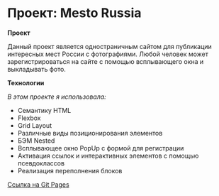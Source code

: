 # Проект: Mesto Russia

**Проект**

Данный проект является одностраничным сайтом для публикации интересных мест России с фотографиями. Любой человек может зарегистрироваться на сайте с помощью всплывающего окна и выкладывать фото.

**Технологии**

 _В этом проекте я использовала:_
 * Семантику HTML
 * Flexbox
 * Grid Layout
 * Различные виды позиционирования элементов
 * БЭМ Nested
 * Всплывающее окно PopUp с формой для регистрации
 * Активация ссылок и интерактивных элементов с помощью псевдоклассов
 * Реализация переполнения блоков

[Ссылка на Git Pages](https://angelina-bogush.github.io/mesto-project/)
